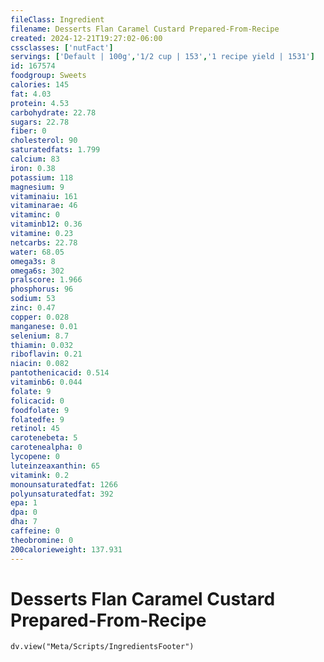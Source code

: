 ```yaml
---
fileClass: Ingredient
filename: Desserts Flan Caramel Custard Prepared-From-Recipe
created: 2024-12-21T19:27:02-06:00
cssclasses: ['nutFact']
servings: ['Default | 100g','1/2 cup | 153','1 recipe yield | 1531']
id: 167574
foodgroup: Sweets
calories: 145
fat: 4.03
protein: 4.53
carbohydrate: 22.78
sugars: 22.78
fiber: 0
cholesterol: 90
saturatedfats: 1.799
calcium: 83
iron: 0.38
potassium: 118
magnesium: 9
vitaminaiu: 161
vitaminarae: 46
vitaminc: 0
vitaminb12: 0.36
vitamine: 0.23
netcarbs: 22.78
water: 68.05
omega3s: 8
omega6s: 302
pralscore: 1.966
phosphorus: 96
sodium: 53
zinc: 0.47
copper: 0.028
manganese: 0.01
selenium: 8.7
thiamin: 0.032
riboflavin: 0.21
niacin: 0.082
pantothenicacid: 0.514
vitaminb6: 0.044
folate: 9
folicacid: 0
foodfolate: 9
folatedfe: 9
retinol: 45
carotenebeta: 5
carotenealpha: 0
lycopene: 0
luteinzeaxanthin: 65
vitamink: 0.2
monounsaturatedfat: 1266
polyunsaturatedfat: 392
epa: 1
dpa: 0
dha: 7
caffeine: 0
theobromine: 0
200calorieweight: 137.931
---
```


# Desserts Flan Caramel Custard Prepared-From-Recipe

```dataviewjs
dv.view("Meta/Scripts/IngredientsFooter")
```